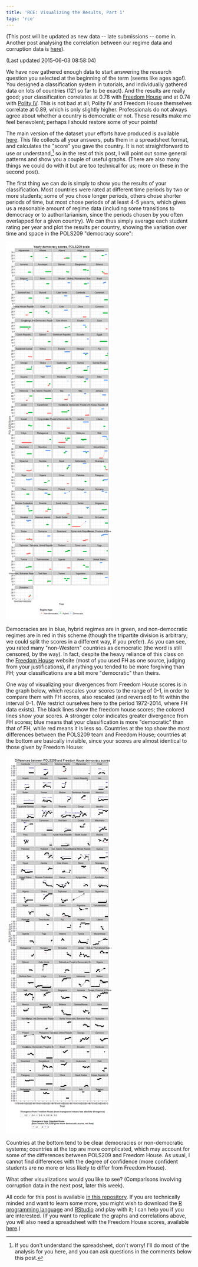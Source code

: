 ```yaml
---
title: 'RCE: Visualizing the Results, Part 1'
tags: 'rce'
---
```



(This post will be updated as new data -- late submissions -- come in. Another post analysing the correlation between our regime data and corruption data is [here](http://politicalpathologies.blogspot.com/2015/05/rce-visualizing-results-part-ii.html)).

(Last updated 2015-06-03 08:58:04)



We have now gathered enough data to start answering the research question you selected at the beginning of the term (seems like ages ago!). You designed a classification system in tutorials, and individually gathered data on lots of countries (121 so far to be exact). And the results are really good; your classification correlates at 0.78 with [Freedom House][FH] and at 0.74 with [Polity IV][Polity]. This is not bad at all; Polity IV and Freedom House themselves correlate at 0.89, which is only slightly higher. Professionals do not always agree about whether a country is democratic or not. These results make me feel benevolent; perhaps I should restore some of your points!

The main version of the dataset your efforts have produced is available [here](https://www.dropbox.com/s/lce221sg8ftsbz5/rce.csv?dl=0). This file collects all your answers, puts them in a spreadsheet format, and calculates the "score" you gave the country. It is not straightforward to use or understand,[^Questions] so in the rest of this post, I will point out some general patterns and show you a couple of useful graphs. (There are also many things we could do with it but are too technical for us; more on these in the second post).

[^Questions]: If you don't understand the spreadsheet, don't worry! I'll do most of the analysis for you here, and you can ask questions in the comments below this post.

The first thing we can do is simply to show you the results of your classification. Most countries were rated at different time periods by two or more students; some of you chose longer periods, others chose shorter periods of time, but most chose periods of at least 4-5 years, which gives us a reasonable amount of regime data (including some transitions to democracy or to authoritarianism, since the periods chosen by you often overlapped for a given country). We can thus simply average each student rating per year and plot the results per country, showing the variation over time and space in the POLS209 "democracy score":

![](https://github.com/xmarquez/RCE-2015/raw/master/Preliminary_description_of_data_files/figure-html/unnamed-chunk-1-1.png?raw=TRUE)

Democracies are in blue, hybrid regimes are in green, and non-democratic regimes are in red in this scheme (though the tripartite division is arbitrary; we could split the scores in a different way, if you prefer). As you can see, you rated many "non-Western" countries as democratic (the word is still censored, by the way). In fact, despite the heavy reliance of this class on the [Freedom House][FH] website (most of you used FH as one source, judging from your justifications), if anything you tended to be more forgiving than FH; your classifications are a bit more "democratic" than theirs.

One way of visualizing your divergences from Freedom House scores is in the graph below, which rescales your scores to the range of 0-1, in order to compare them with FH scores, also rescaled (and reversed) to fit within the interval 0-1. (We restrict ourselves here to the period 1972-2014, where FH data exists). The black lines show the freedom house scores; the colored lines show your scores. A stronger color indicates greater divergence from FH scores; blue means that your classification is more "democratic" than that of FH, while red means it is less so. Countries at the top show the most differences between the POLS209 team and Freedom House; countries at the bottom are basically invisible, since your scores are almost identical to those given by Freedom House:

![](https://github.com/xmarquez/RCE-2015/raw/master/Preliminary_description_of_data_files/figure-html/unnamed-chunk-2-1.png?raw=TRUE)

Countries at the bottom tend to be clear democracies or non-democratic systems; countries at the top are more complicated, which may account for some of the differences between POLS209 and Freedom House. As usual, I cannot find differences with the degree of confidence (more confident students are no more or less likely to differ from Freedom House).

What other visualizations would you like to see? (Comparisons involving corruption data in the next post, later this week).

All code for this post is available [in this repository][Code]. If you are technically minded and want to learn some more, you might wish to download the [R programming language](http://www.r-project.org/) and [RStudio](http://www.rstudio.com/) and play with it; I can help you if you are interested. (If you want to replicate the graphs and correlations above, you will also need a spreadsheet with the Freedom House scores, available [here](https://drive.google.com/file/d/0B5wyt4eDq98GZVhUamRKVXJpLVU/view?usp=sharing).)

[Code]: https://github.com/xmarquez/RCE-2015
[Polity]: http://www.systemicpeace.org/inscr/
[FH]: http://freedomhouse.org
